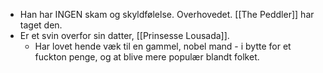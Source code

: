 - Han har INGEN skam og skyldfølelse. Overhovedet. [[The Peddler]] har taget den.
- Er et svin overfor sin datter, [[Prinsesse Lousada]].
	- Har lovet hende væk til en gammel, nobel mand - i bytte for et fuckton penge, og at blive mere populær blandt folket.